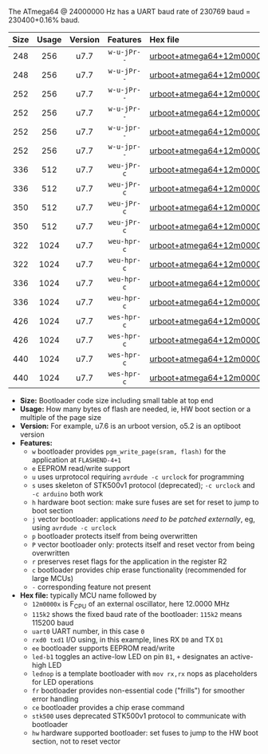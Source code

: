 The ATmega64 @ 24000000 Hz has a UART baud rate of 230769 baud = 230400+0.16% baud.

|Size|Usage|Version|Features|Hex file|
|:-:|:-:|:-:|:-:|:--|
|248|256|u7.7|`w-u-jPr--`|[urboot+atmega64+12m0000x++115k2_uart1_rxd2_txd3_led+b5.hex](https://raw.githubusercontent.com/stefanrueger/urboot.hex/main/mcus/atmega64/external_oscillator/fcpu+12m0000_Hz/br++115k2_bps/urboot+atmega64+12m0000x++115k2_uart1_rxd2_txd3_led+b5.hex)|
|248|256|u7.7|`w-u-jPr--`|[urboot+atmega64+12m0000x++115k2_uart1_rxd2_txd3_lednop.hex](https://raw.githubusercontent.com/stefanrueger/urboot.hex/main/mcus/atmega64/external_oscillator/fcpu+12m0000_Hz/br++115k2_bps/urboot+atmega64+12m0000x++115k2_uart1_rxd2_txd3_lednop.hex)|
|252|256|u7.7|`w-u-jPr--`|[urboot+atmega64+12m0000x++115k2_uart0_rxe0_txe1_led+b5_fr.hex](https://raw.githubusercontent.com/stefanrueger/urboot.hex/main/mcus/atmega64/external_oscillator/fcpu+12m0000_Hz/br++115k2_bps/urboot+atmega64+12m0000x++115k2_uart0_rxe0_txe1_led+b5_fr.hex)|
|252|256|u7.7|`w-u-jPr--`|[urboot+atmega64+12m0000x++115k2_uart0_rxe0_txe1_lednop_fr.hex](https://raw.githubusercontent.com/stefanrueger/urboot.hex/main/mcus/atmega64/external_oscillator/fcpu+12m0000_Hz/br++115k2_bps/urboot+atmega64+12m0000x++115k2_uart0_rxe0_txe1_lednop_fr.hex)|
|252|256|u7.7|`w-u-jpr--`|[urboot+atmega64+12m0000x++115k2_uart1_rxd2_txd3_led+b5_fr.hex](https://raw.githubusercontent.com/stefanrueger/urboot.hex/main/mcus/atmega64/external_oscillator/fcpu+12m0000_Hz/br++115k2_bps/urboot+atmega64+12m0000x++115k2_uart1_rxd2_txd3_led+b5_fr.hex)|
|252|256|u7.7|`w-u-jpr--`|[urboot+atmega64+12m0000x++115k2_uart1_rxd2_txd3_lednop_fr.hex](https://raw.githubusercontent.com/stefanrueger/urboot.hex/main/mcus/atmega64/external_oscillator/fcpu+12m0000_Hz/br++115k2_bps/urboot+atmega64+12m0000x++115k2_uart1_rxd2_txd3_lednop_fr.hex)|
|336|512|u7.7|`weu-jPr-c`|[urboot+atmega64+12m0000x++115k2_uart0_rxe0_txe1_ee_led+b5_fr_ce.hex](https://raw.githubusercontent.com/stefanrueger/urboot.hex/main/mcus/atmega64/external_oscillator/fcpu+12m0000_Hz/br++115k2_bps/urboot+atmega64+12m0000x++115k2_uart0_rxe0_txe1_ee_led+b5_fr_ce.hex)|
|336|512|u7.7|`weu-jPr-c`|[urboot+atmega64+12m0000x++115k2_uart0_rxe0_txe1_ee_lednop_fr_ce.hex](https://raw.githubusercontent.com/stefanrueger/urboot.hex/main/mcus/atmega64/external_oscillator/fcpu+12m0000_Hz/br++115k2_bps/urboot+atmega64+12m0000x++115k2_uart0_rxe0_txe1_ee_lednop_fr_ce.hex)|
|350|512|u7.7|`weu-jPr-c`|[urboot+atmega64+12m0000x++115k2_uart1_rxd2_txd3_ee_led+b5_fr_ce.hex](https://raw.githubusercontent.com/stefanrueger/urboot.hex/main/mcus/atmega64/external_oscillator/fcpu+12m0000_Hz/br++115k2_bps/urboot+atmega64+12m0000x++115k2_uart1_rxd2_txd3_ee_led+b5_fr_ce.hex)|
|350|512|u7.7|`weu-jPr-c`|[urboot+atmega64+12m0000x++115k2_uart1_rxd2_txd3_ee_lednop_fr_ce.hex](https://raw.githubusercontent.com/stefanrueger/urboot.hex/main/mcus/atmega64/external_oscillator/fcpu+12m0000_Hz/br++115k2_bps/urboot+atmega64+12m0000x++115k2_uart1_rxd2_txd3_ee_lednop_fr_ce.hex)|
|322|1024|u7.7|`weu-hpr-c`|[urboot+atmega64+12m0000x++115k2_uart0_rxe0_txe1_ee_led+b5_fr_ce_hw.hex](https://raw.githubusercontent.com/stefanrueger/urboot.hex/main/mcus/atmega64/external_oscillator/fcpu+12m0000_Hz/br++115k2_bps/urboot+atmega64+12m0000x++115k2_uart0_rxe0_txe1_ee_led+b5_fr_ce_hw.hex)|
|322|1024|u7.7|`weu-hpr-c`|[urboot+atmega64+12m0000x++115k2_uart0_rxe0_txe1_ee_lednop_fr_ce_hw.hex](https://raw.githubusercontent.com/stefanrueger/urboot.hex/main/mcus/atmega64/external_oscillator/fcpu+12m0000_Hz/br++115k2_bps/urboot+atmega64+12m0000x++115k2_uart0_rxe0_txe1_ee_lednop_fr_ce_hw.hex)|
|336|1024|u7.7|`weu-hpr-c`|[urboot+atmega64+12m0000x++115k2_uart1_rxd2_txd3_ee_led+b5_fr_ce_hw.hex](https://raw.githubusercontent.com/stefanrueger/urboot.hex/main/mcus/atmega64/external_oscillator/fcpu+12m0000_Hz/br++115k2_bps/urboot+atmega64+12m0000x++115k2_uart1_rxd2_txd3_ee_led+b5_fr_ce_hw.hex)|
|336|1024|u7.7|`weu-hpr-c`|[urboot+atmega64+12m0000x++115k2_uart1_rxd2_txd3_ee_lednop_fr_ce_hw.hex](https://raw.githubusercontent.com/stefanrueger/urboot.hex/main/mcus/atmega64/external_oscillator/fcpu+12m0000_Hz/br++115k2_bps/urboot+atmega64+12m0000x++115k2_uart1_rxd2_txd3_ee_lednop_fr_ce_hw.hex)|
|426|1024|u7.7|`wes-hpr-c`|[urboot+atmega64+12m0000x++115k2_uart0_rxe0_txe1_ee_led+b5_fr_ce_stk500_hw.hex](https://raw.githubusercontent.com/stefanrueger/urboot.hex/main/mcus/atmega64/external_oscillator/fcpu+12m0000_Hz/br++115k2_bps/urboot+atmega64+12m0000x++115k2_uart0_rxe0_txe1_ee_led+b5_fr_ce_stk500_hw.hex)|
|426|1024|u7.7|`wes-hpr-c`|[urboot+atmega64+12m0000x++115k2_uart0_rxe0_txe1_ee_lednop_fr_ce_stk500_hw.hex](https://raw.githubusercontent.com/stefanrueger/urboot.hex/main/mcus/atmega64/external_oscillator/fcpu+12m0000_Hz/br++115k2_bps/urboot+atmega64+12m0000x++115k2_uart0_rxe0_txe1_ee_lednop_fr_ce_stk500_hw.hex)|
|440|1024|u7.7|`wes-hpr-c`|[urboot+atmega64+12m0000x++115k2_uart1_rxd2_txd3_ee_led+b5_fr_ce_stk500_hw.hex](https://raw.githubusercontent.com/stefanrueger/urboot.hex/main/mcus/atmega64/external_oscillator/fcpu+12m0000_Hz/br++115k2_bps/urboot+atmega64+12m0000x++115k2_uart1_rxd2_txd3_ee_led+b5_fr_ce_stk500_hw.hex)|
|440|1024|u7.7|`wes-hpr-c`|[urboot+atmega64+12m0000x++115k2_uart1_rxd2_txd3_ee_lednop_fr_ce_stk500_hw.hex](https://raw.githubusercontent.com/stefanrueger/urboot.hex/main/mcus/atmega64/external_oscillator/fcpu+12m0000_Hz/br++115k2_bps/urboot+atmega64+12m0000x++115k2_uart1_rxd2_txd3_ee_lednop_fr_ce_stk500_hw.hex)|

- **Size:** Bootloader code size including small table at top end
- **Usage:** How many bytes of flash are needed, ie, HW boot section or a multiple of the page size
- **Version:** For example, u7.6 is an urboot version, o5.2 is an optiboot version
- **Features:**
  + `w` bootloader provides `pgm_write_page(sram, flash)` for the application at `FLASHEND-4+1`
  + `e` EEPROM read/write support
  + `u` uses urprotocol requiring `avrdude -c urclock` for programming
  + `s` uses skeleton of STK500v1 protocol (deprecated); `-c urclock` and `-c arduino` both work
  + `h` hardware boot section: make sure fuses are set for reset to jump to boot section
  + `j` vector bootloader: applications *need to be patched externally*, eg, using `avrdude -c urclock`
  + `p` bootloader protects itself from being overwritten
  + `P` vector bootloader only: protects itself and reset vector from being overwritten
  + `r` preserves reset flags for the application in the register R2
  + `c` bootloader provides chip erase functionality (recommended for large MCUs)
  + `-` corresponding feature not present
- **Hex file:** typically MCU name followed by
  + `12m0000x` is F<sub>CPU</sub> of an external oscillator, here 12.0000 MHz
  + `115k2` shows the fixed baud rate of the bootloader: `115k2` means 115200 baud
  + `uart0` UART number, in this case `0`
  + `rxd0 txd1` I/O using, in this example, lines RX `D0` and TX `D1`
  + `ee` bootloader supports EEPROM read/write
  + `led-b1` toggles an active-low LED on pin `B1`, `+` designates an active-high LED
  + `lednop` is a template bootloader with `mov rx,rx` nops as placeholders for LED operations
  + `fr` bootloader provides non-essential code ("frills") for smoother error handling
  + `ce` bootloader provides a chip erase command
  + `stk500` uses deprecated STK500v1 protocol to communicate with bootloader
  + `hw` hardware supported bootloader: set fuses to jump to the HW boot section, not to reset vector
